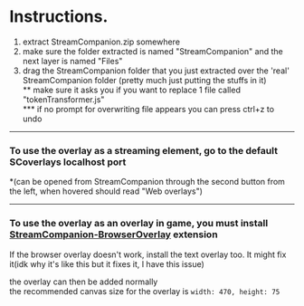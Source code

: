 # Instructions.

1. extract StreamCompanion.zip somewhere
2. make sure the folder extracted is named "StreamCompanion" and the next layer is named "Files"
3. drag the StreamCompanion folder that you just extracted over the 'real' StreamCompanion folder (pretty much just putting the stuffs in it)  
** make sure it asks you if you want to replace 1 file called "tokenTransformer.js"  
*** if no prompt for overwriting file appears you can press ctrl+z to undo
___

### To use the overlay as a streaming element, go to the default SCoverlays localhost port

*(can be opened from StreamCompanion through the second button from the left, when hovered should read "Web overlays")
___
### To use the overlay as an overlay in game, you must install [StreamCompanion-BrowserOverlay](https://github.com/Piotrekol/StreamCompanion/releases/) extension

If the browser overlay doesn't work, install the text overlay too. It might fix it(idk why it's like this but it fixes it, I have this issue)

the overlay can then be added normally  
the recommended canvas size for the overlay is `width: 470, height: 75`
